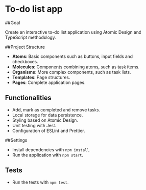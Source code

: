 # To-do list app

##Goal

Create an interactive to-do list application using Atomic Design and TypeScript methodology.

##Project Structure

- **Atoms**: Basic components such as buttons, input fields and checkboxes.
- **Molecules**: Components combining atoms, such as task items.
- **Organisms**: More complex components, such as task lists.
- **Templates**: Page structures.
- **Pages**: Complete application pages.

## Functionalities

- Add, mark as completed and remove tasks.
- Local storage for data persistence.
- Styling based on Atomic Design.
- Unit testing with Jest.
- Configuration of ESLint and Prettier.

##Settings

- Install dependencies with `npm install`.
- Run the application with `npm start`.

## Tests

- Run the tests with `npm test`.
